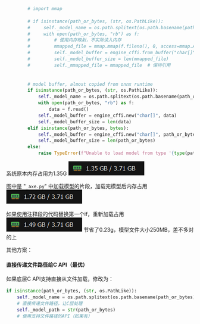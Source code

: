 

```python
        # import mmap

        # if isinstance(path_or_bytes, (str, os.PathLike)):
        #     self._model_name = os.path.splitext(os.path.basename(path_or_bytes))[0]
        #     with open(path_or_bytes, "rb") as f:
        #         # 使用内存映射，不实际读入内存
        #         mmapped_file = mmap.mmap(f.fileno(), 0, access=mmap.ACCESS_READ)
        #         self._model_buffer = engine_cffi.from_buffer("char[]", mmapped_file)
        #         self._model_buffer_size = len(mmapped_file)
        #         self._mmapped_file = mmapped_file  # 保持引用

  
        # model buffer, almost copied from onnx runtime
        if isinstance(path_or_bytes, (str, os.PathLike)):
            self._model_name = os.path.splitext(os.path.basename(path_or_bytes))[0]
            with open(path_or_bytes, "rb") as f:
                data = f.read()
            self._model_buffer = engine_cffi.new("char[]", data)
            self._model_buffer_size = len(data)
        elif isinstance(path_or_bytes, bytes):
            self._model_buffer = engine_cffi.new("char[]", path_or_bytes)
            self._model_buffer_size = len(path_or_bytes)
        else:
            raise TypeError(f"Unable to load model from type '{type(path_or_bytes)}'")
```
系统原本内存占用为1.35G
![](../file/Pasted%20image%2020251030161719.png)

图中是 "`_axe.py`" 中加载模型的片段，加载完模型后内存占用
![](../file/Pasted%20image%2020251030161448.png)

如果使用注释段的代码替换第一个if，重新加载占用
![](../file/Pasted%20image%2020251030161355.png)
节省了0.23g，模型文件大小250MB，差不多对的上



其他方案：
#### 直接传递文件路径给C API（最优）
如果底层C API支持直接从文件加载，修改为：

```python
if isinstance(path_or_bytes, (str, os.PathLike)):
    self._model_name = os.path.splitext(os.path.basename(path_or_bytes))[0]
    # 直接传递文件路径，让C层处理
    self._model_path = str(path_or_bytes)
    # 使用支持文件路径的API（如果有）
```